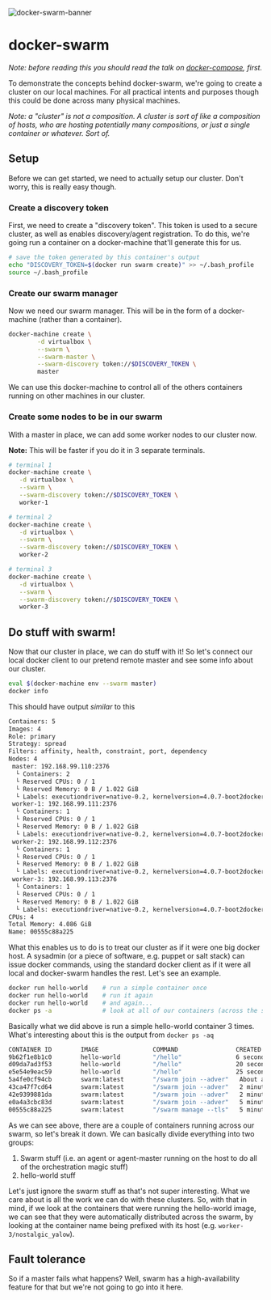 ![docker-swarm-banner](https://www.docker.com/sites/default/files/products/swarm.png)

# docker-swarm
*Note: before reading this you should read the talk on [docker-compose](../docker-compose/README.md), first.*

To demonstrate the concepts behind docker-swarm, we're going to create a cluster on our local machines. For all practical intents and purposes though this could be done across many physical machines.

*Note: a "cluster" is not a composition. A cluster is sort of like a composition of hosts, who are hosting potentially many compositions, or just a single container or whatever. Sort of.*

## Setup
Before we can get started, we need to actually setup our cluster. Don't worry, this is really easy though.

### Create a discovery token
First, we need to create a "discovery token". This token is used to a secure cluster, as well as enables discovery/agent registration. To do this, we're going run a container on a docker-machine that'll generate this for us.

```bash
# save the token generated by this container's output
echo "DISCOVERY_TOKEN=$(docker run swarm create)" >> ~/.bash_profile  
source ~/.bash_profile
```

### Create our swarm manager
Now we need our swarm manager. This will be in the form of a docker-machine (rather than a container).

```bash
docker-machine create \
        -d virtualbox \
        --swarm \
        --swarm-master \
        --swarm-discovery token://$DISCOVERY_TOKEN \
        master
```

We can use this docker-machine to control all of the others containers running on other machines in our cluster.

### Create some nodes to be in our swarm
With a master in place, we can add some worker nodes to our cluster now.

**Note:** This will be faster if you do it in 3 separate terminals.

```bash
# terminal 1
docker-machine create \
   -d virtualbox \
   --swarm \
   --swarm-discovery token://$DISCOVERY_TOKEN \
   worker-1
```

```bash
# terminal 2
docker-machine create \
   -d virtualbox \
   --swarm \
   --swarm-discovery token://$DISCOVERY_TOKEN \
   worker-2
```

```bash
# terminal 3
docker-machine create \
   -d virtualbox \
   --swarm \
   --swarm-discovery token://$DISCOVERY_TOKEN \
   worker-3
```

## Do stuff with swarm!
Now that our cluster in place, we can do stuff with it! So let's connect our local docker client to our pretend remote master and see some info about our cluster.

```bash
eval $(docker-machine env --swarm master)
docker info
```

This should have output *similar* to this

```bash
Containers: 5
Images: 4
Role: primary
Strategy: spread
Filters: affinity, health, constraint, port, dependency
Nodes: 4
 master: 192.168.99.110:2376
  └ Containers: 2
  └ Reserved CPUs: 0 / 1
  └ Reserved Memory: 0 B / 1.022 GiB
  └ Labels: executiondriver=native-0.2, kernelversion=4.0.7-boot2docker, operatingsystem=Boot2Docker 1.7.1 (TCL 6.3); master : c202798 - Wed Jul 15 00:16:02 UTC 2015, provider=virtualbox, storagedriver=aufs
 worker-1: 192.168.99.111:2376
  └ Containers: 1
  └ Reserved CPUs: 0 / 1
  └ Reserved Memory: 0 B / 1.022 GiB
  └ Labels: executiondriver=native-0.2, kernelversion=4.0.7-boot2docker, operatingsystem=Boot2Docker 1.7.1 (TCL 6.3); master : c202798 - Wed Jul 15 00:16:02 UTC 2015, provider=virtualbox, storagedriver=aufs
 worker-2: 192.168.99.112:2376
  └ Containers: 1
  └ Reserved CPUs: 0 / 1
  └ Reserved Memory: 0 B / 1.022 GiB
  └ Labels: executiondriver=native-0.2, kernelversion=4.0.7-boot2docker, operatingsystem=Boot2Docker 1.7.1 (TCL 6.3); master : c202798 - Wed Jul 15 00:16:02 UTC 2015, provider=virtualbox, storagedriver=aufs
 worker-3: 192.168.99.113:2376
  └ Containers: 1
  └ Reserved CPUs: 0 / 1
  └ Reserved Memory: 0 B / 1.022 GiB
  └ Labels: executiondriver=native-0.2, kernelversion=4.0.7-boot2docker, operatingsystem=Boot2Docker 1.7.1 (TCL 6.3); master : c202798 - Wed Jul 15 00:16:02 UTC 2015, provider=virtualbox, storagedriver=aufs
CPUs: 4
Total Memory: 4.086 GiB
Name: 00555c88a225
```

What this enables us to do is to treat our cluster as if it were one big docker host. A sysadmin (or a piece of software, e.g. puppet or salt stack) can issue docker commands, using the standard docker client as if it were all local and docker-swarm handles the rest. Let's see an example.

```bash
docker run hello-world    # run a simple container once
docker run hello-world    # run it again
docker run hello-world    # and again...
docker ps -a              # look at all of our containers (across the swarm)
```

Basically what we did above is run a simple hello-world container 3 times. What's interesting about this is the output from `docker ps -aq`

```bash
CONTAINER ID        IMAGE               COMMAND                CREATED              STATUS                      PORTS                                     NAMES
9b62f1e8b1c0        hello-world         "/hello"               6 seconds ago        Exited (0) 5 seconds ago                                              worker-3/nostalgic_yalow
d09da7ad3f53        hello-world         "/hello"               20 seconds ago       Exited (0) 20 seconds ago                                             worker-1/kickass_turing
e5e54e9eac59        hello-world         "/hello"               25 seconds ago       Exited (0) 24 seconds ago                                             worker-2/condescending_bohr
5a4fe0cf94cb        swarm:latest        "/swarm join --adver"   About a minute ago   Up About a minute           2375/tcp                                  worker-3/swarm-agent
43ca47f7cd64        swarm:latest        "/swarm join --adver"   2 minutes ago        Up 2 minutes                2375/tcp                                  worker-2/swarm-agent
42e9399881da        swarm:latest        "/swarm join --adver"   2 minutes ago        Up 2 minutes                2375/tcp                                  worker-1/swarm-agent
e0a4a3cbc83d        swarm:latest        "/swarm join --adver"   5 minutes ago        Up 5 minutes                2375/tcp                                  master/swarm-agent
00555c88a225        swarm:latest        "/swarm manage --tls"   5 minutes ago        Up 5 minutes                2375/tcp, 192.168.99.110:3376->3376/tcp   master/swarm-agent-master
```

As we can see above, there are a couple of containers running across our swarm, so let's break it down. We can basically divide everything into two groups:

1. Swarm stuff (i.e. an agent or agent-master running on the host to do all of the orchestration magic stuff)
2. hello-world stuff

Let's just ignore the swarm stuff as that's not super interesting. What we care about is all the work we can do with these clusters. So, with that in mind, if we look at the containers that were running the hello-world image, we can see that they were automatically distributed across the swarm, by looking at the container name being prefixed with its host (e.g. `worker-3/nostalgic_yalow`).

## Fault tolerance

So if a master fails what happens? Well, swarm has a high-availability feature for that but we're not going to go into it here.
